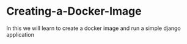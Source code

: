 # Creating-a-Docker-Image
In this we will learn to create a docker image and run a simple django application
